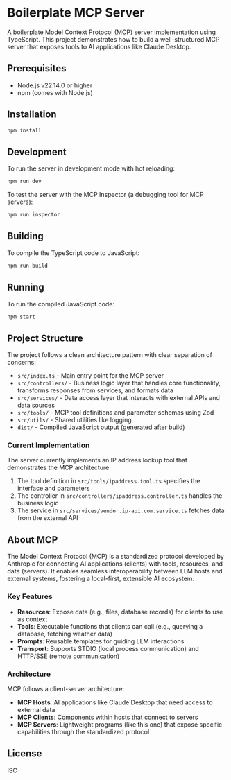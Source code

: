 # Boilerplate MCP Server

A boilerplate Model Context Protocol (MCP) server implementation using TypeScript. This project demonstrates how to build a well-structured MCP server that exposes tools to AI applications like Claude Desktop.

## Prerequisites

- Node.js v22.14.0 or higher
- npm (comes with Node.js)

## Installation

```bash
npm install
```

## Development

To run the server in development mode with hot reloading:

```bash
npm run dev
```

To test the server with the MCP Inspector (a debugging tool for MCP servers):

```bash
npm run inspector
```

## Building

To compile the TypeScript code to JavaScript:

```bash
npm run build
```

## Running

To run the compiled JavaScript code:

```bash
npm start
```

## Project Structure

The project follows a clean architecture pattern with clear separation of concerns:

- `src/index.ts` - Main entry point for the MCP server
- `src/controllers/` - Business logic layer that handles core functionality, transforms responses from services, and formats data
- `src/services/` - Data access layer that interacts with external APIs and data sources
- `src/tools/` - MCP tool definitions and parameter schemas using Zod
- `src/utils/` - Shared utilities like logging
- `dist/` - Compiled JavaScript output (generated after build)

### Current Implementation

The server currently implements an IP address lookup tool that demonstrates the MCP architecture:

1. The tool definition in `src/tools/ipaddress.tool.ts` specifies the interface and parameters
2. The controller in `src/controllers/ipaddress.controller.ts` handles the business logic
3. The service in `src/services/vendor.ip-api.com.service.ts` fetches data from the external API

## About MCP

The Model Context Protocol (MCP) is a standardized protocol developed by Anthropic for connecting AI applications (clients) with tools, resources, and data (servers). It enables seamless interoperability between LLM hosts and external systems, fostering a local-first, extensible AI ecosystem.

### Key Features

- **Resources**: Expose data (e.g., files, database records) for clients to use as context
- **Tools**: Executable functions that clients can call (e.g., querying a database, fetching weather data)
- **Prompts**: Reusable templates for guiding LLM interactions
- **Transport**: Supports STDIO (local process communication) and HTTP/SSE (remote communication)

### Architecture

MCP follows a client-server architecture:

- **MCP Hosts**: AI applications like Claude Desktop that need access to external data
- **MCP Clients**: Components within hosts that connect to servers
- **MCP Servers**: Lightweight programs (like this one) that expose specific capabilities through the standardized protocol

## License

ISC 
